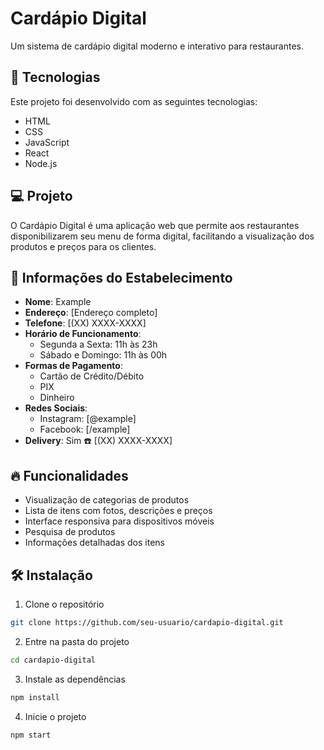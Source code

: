 # Cardápio Digital

Um sistema de cardápio digital moderno e interativo para restaurantes.

## 🚀 Tecnologias

Este projeto foi desenvolvido com as seguintes tecnologias:

- HTML
- CSS
- JavaScript
- React
- Node.js

## 💻 Projeto

O Cardápio Digital é uma aplicação web que permite aos restaurantes disponibilizarem seu menu de forma digital, facilitando a visualização dos produtos e preços para os clientes.

## 🏪 Informações do Estabelecimento

- **Nome**: Example
- **Endereço**: [Endereço completo]
- **Telefone**: [(XX) XXXX-XXXX]
- **Horário de Funcionamento**: 
  - Segunda a Sexta: 11h às 23h
  - Sábado e Domingo: 11h às 00h
- **Formas de Pagamento**:
  - Cartão de Crédito/Débito
  - PIX
  - Dinheiro
- **Redes Sociais**:
  - Instagram: [@example]
  - Facebook: [/example]
- **Delivery**: Sim ☎️ [(XX) XXXX-XXXX]

## 🔥 Funcionalidades

- Visualização de categorias de produtos
- Lista de itens com fotos, descrições e preços
- Interface responsiva para dispositivos móveis
- Pesquisa de produtos
- Informações detalhadas dos itens

## 🛠️ Instalação

1. Clone o repositório
```bash
git clone https://github.com/seu-usuario/cardapio-digital.git
```

2. Entre na pasta do projeto
```bash
cd cardapio-digital
```

3. Instale as dependências
```bash
npm install
```

4. Inicie o projeto
```bash
npm start
```

